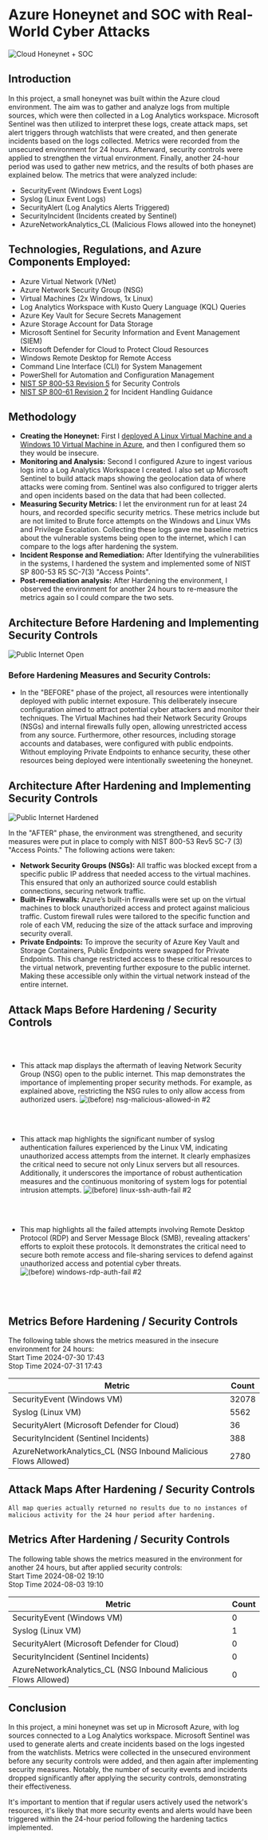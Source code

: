 # Azure Honeynet and SOC with Real-World Cyber Attacks
![Cloud Honeynet + SOC](https://github.com/user-attachments/assets/6d3313ea-7501-41f4-b0cf-4e806d702553)





## Introduction

In this project, a small honeynet was built within the Azure cloud environment. The aim was to gather and analyze logs from multiple sources, which were then collected in a Log Analytics workspace. Microsoft Sentinel was then utilized to interpret these logs, create attack maps, set alert triggers through watchlists that were created, and then generate incidents based on the logs collected. Metrics were recorded from the unsecured environment for 24 hours. Afterward, security controls were applied to strengthen the virtual environment. Finally, another 24-hour period was used to gather new metrics, and the results of both phases are explained below. The metrics that were analyzed include:

- SecurityEvent (Windows Event Logs)
- Syslog (Linux Event Logs)
- SecurityAlert (Log Analytics Alerts Triggered)
- SecurityIncident (Incidents created by Sentinel)
- AzureNetworkAnalytics_CL (Malicious Flows allowed into the honeynet)

## Technologies, Regulations, and Azure Components Employed:
- Azure Virtual Network (VNet)
- Azure Network Security Group (NSG)
- Virtual Machines (2x Windows, 1x Linux)
- Log Analytics Workspace with Kusto Query Language (KQL) Queries
- Azure Key Vault for Secure Secrets Management
- Azure Storage Account for Data Storage
- Microsoft Sentinel for Security Information and Event Management (SIEM)
- Microsoft Defender for Cloud to Protect Cloud Resources
- Windows Remote Desktop for Remote Access
- Command Line Interface (CLI) for System Management
- PowerShell for Automation and Configuration Management
- [NIST SP 800-53 Revision 5](https://csrc.nist.gov/pubs/sp/800/53/r5/upd1/final) for Security Controls
- [NIST SP 800-61 Revision 2](https://www.nist.gov/privacy-framework/nist-sp-800-61) for Incident Handling Guidance

## Methodology
- **Creating the Honeynet:** First I [deployed A Linux Virtual Machine and a Windows 10 Virtual Machine in Azure](https://github.com/Jlagerstrom12/Creating-Honeypot-In-Azure/blob/main/README.md), and then I configured them so they would be insecure.
- **Monitoring and Analysis:** Second I configured Azure to ingest various logs into a Log Analytics Workspace I created. I also set up Microsoft Sentinel to build attack maps showing the geolocation data of where attacks were coming from. Sentinel was also configured to trigger alerts and open incidents based on the data that had been collected.
- **Measuring Security Metrics:** I let the environment run for at least 24 hours, and recorded specific security metrics. These metrics include but are not limited to Brute force attempts on the Windows and Linux VMs and Privilege Escalation. Collecting these logs gave me baseline metrics about the vulnerable systems being open to the internet, which I can compare to the logs after hardening the system.
-  **Incident Response and Remediation:** After Identifying the vulnerabilities in the systems, I hardened the system and implemented some of NIST SP 800-53 R5 SC-7(3) "Access Points".
-  **Post-remediation analysis:** After Hardening the environment, I observed the environment for another 24 hours to re-measure the metrics again so I could compare the two sets.

## Architecture Before Hardening and Implementing Security Controls
![Public Internet Open](https://github.com/user-attachments/assets/a30b1986-5dd4-474b-a99f-e615ac3e48f2)

### Before Hardening Measures and Security Controls: 

- In the "BEFORE" phase of the project, all resources were intentionally deployed with public internet exposure. This deliberately insecure configuration aimed to attract potential cyber attackers and monitor their techniques. The Virtual Machines had their Network Security Groups (NSGs) and internal firewalls fully open, allowing unrestricted access from any source. Furthermore, other resources, including storage accounts and databases, were configured with public endpoints. Without employing Private Endpoints to enhance security, these other resources being deployed were intentionally sweetening the honeynet.




## Architecture After Hardening and Implementing Security Controls
![Public Internet Hardened](https://github.com/user-attachments/assets/8f75036c-3b04-489d-93b9-3e0a5fee6f42)

In the "AFTER" phase, the environment was strengthened, and security measures were put in place to comply with NIST 800-53 Rev5 SC-7 (3) "Access Points." The following actions were taken:
  - **Network Security Groups (NSGs):** All traffic was blocked except from a specific public IP address that needed access to the virtual machines. This ensured that only an authorized source could establish connections, securing network traffic.
  - **Built-in Firewalls:** Azure’s built-in firewalls were set up on the virtual machines to block unauthorized access and protect against malicious traffic. Custom firewall rules were tailored to the specific function and role of each VM, reducing the size of the attack surface and improving security overall.
  - **Private Endpoints:** To improve the security of Azure Key Vault and Storage Containers, Public Endpoints were swapped for Private Endpoints. This change restricted access to these critical resources to the virtual network, preventing further exposure to the public internet. Making these accessible only within the virtual network instead of the entire internet. 
## Attack Maps Before Hardening / Security Controls<br/>
<br/>
<br/>

- This attack map displays the aftermath of leaving Network Security Group (NSG) open to the public internet. This map demonstrates the importance of implementing proper security methods. For example, as explained above, restricting the NSG rules to only allow access from authorized users. 
![(before) nsg-malicious-allowed-in #2](https://github.com/user-attachments/assets/52645569-ae02-4e52-866f-d20f09ceb9dc)<br>
<br/>
<br/>

- This attack map highlights the significant number of syslog authentication failures experienced by the Linux VM, indicating unauthorized access attempts from the internet. It clearly emphasizes the critical need to secure not only Linux servers but all resources. Additionally, it underscores the importance of robust authentication measures and the continuous monitoring of system logs for potential intrusion attempts.
![(before) linux-ssh-auth-fail #2](https://github.com/user-attachments/assets/b64585c1-07c5-4097-95c9-d5d85e2c17c2)<br>
<br/>
<br/>

- This map highlights all the failed attempts involving Remote Desktop Protocol (RDP) and Server Message Block (SMB), revealing attackers' efforts to exploit these protocols. It demonstrates the critical need to secure both remote access and file-sharing services to defend against unauthorized access and potential cyber threats.
![(before) windows-rdp-auth-fail #2](https://github.com/user-attachments/assets/7443e4bf-0a25-4bd6-bf3e-d4c233a0ed30)<br>
<br/>
<br/>

## Metrics Before Hardening / Security Controls

The following table shows the metrics measured in the insecure environment for 24 hours:<br/>
Start Time 2024-07-30 17:43<br/>
Stop Time 2024-07-31 17:43

| Metric                                                         | Count
| -------------------------------------------------------------- | -----
| SecurityEvent (Windows VM)                                     | 32078
| Syslog (Linux VM)                                              | 5562
| SecurityAlert (Microsoft Defender for Cloud)                   | 36
| SecurityIncident (Sentinel Incidents)                          | 388
| AzureNetworkAnalytics_CL (NSG Inbound Malicious Flows Allowed) | 2780

## Attack Maps After Hardening / Security Controls

```All map queries actually returned no results due to no instances of malicious activity for the 24 hour period after hardening.```

## Metrics After Hardening / Security Controls

The following table shows the metrics measured in the environment for another 24 hours, but after applied security controls:<br/>
Start Time 2024-08-02 19:10<br/>
Stop Time	2024-08-03 19:10

| Metric                                                         | Count
| -------------------------------------------------------------- | -----
| SecurityEvent (Windows VM)                                     | 0
| Syslog (Linux VM)                                              | 1
| SecurityAlert (Microsoft Defender for Cloud)                   | 0
| SecurityIncident  (Sentinel Incidents)                         | 0
| AzureNetworkAnalytics_CL (NSG Inbound Malicious Flows Allowed) | 0

## Conclusion

In this project, a mini honeynet was set up in Microsoft Azure, with log sources connected to a Log Analytics workspace. Microsoft Sentinel was used to generate alerts and create incidents based on the logs ingested from the watchlists. Metrics were collected in the unsecured environment before any security controls were added, and then again after implementing security measures. Notably, the number of security events and incidents dropped significantly after applying the security controls, demonstrating their effectiveness.

It's important to mention that if regular users actively used the network's resources, it's likely that more security events and alerts would have been triggered within the 24-hour period following the hardening tactics implemented.
